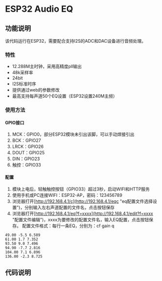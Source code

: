 # ESP32 Audio EQ
## 功能说明
该代码运行在ESP32，需要配合支持I2S的ADC和DAC设备进行音频处理。
### 特性
+ 12.288M主时钟，采用高精度pll输出
+ 48k采样率
+ 24bit
+ I2S标准时序
+ 提供通过web的参数修改
+ 最高支持每声道50个EQ设置（ESP32设置240M主频）
### 使用方法
#### GPIO接口
1. MCK：GPIO0，部分ESP32模块未引出该脚，可以手动焊接引出
2. BCK：GPIO27
3. LRCK：GPIO26
4. DOUT：GPIO25
5. DIN：GPIO23
6. 触控：GPIO33
#### 配置
1. 模块上电后，轻触触控按钮（GPIO33）超过3秒，启动WIFI和HTTP服务
2. 使用手机或PC连接WIFI：ESP32-AP，密码：123456789
3. 浏览器打开[http://192.168.4.1/c](http://192.168.4.1/eqc "eq配置文件选择设置")，分别输入左右声道配置的文件名，点击按钮保存
4. 浏览器打开[http://192.168.4.1/eq?f=xxxx](http://192.168.4.1/edit?f=xxxx "配置文件编辑")，xxxx为要修改的配置文件名，输入EQ配置，点击按钮保存。
配置文件格式：每行一条EQ，分别为：cf gain q
```
49.00 -5.5 6.589
61.00 1.7 7.352
93.50 9.0 7.496
94.90 -7.7 2.816
104.00 7.1 6.896
136.00 -2.3 8.725
```

## 代码说明
